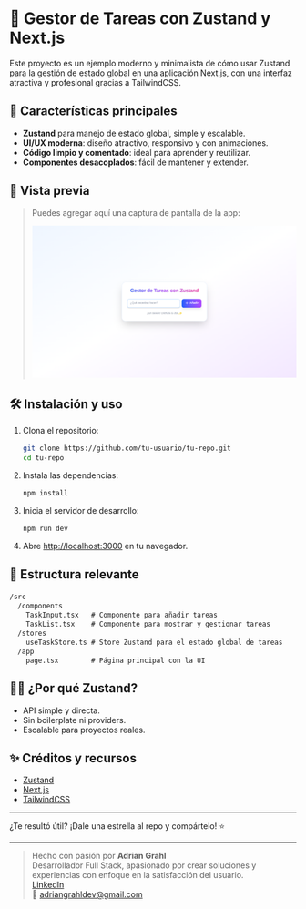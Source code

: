 # 🦄 Gestor de Tareas con Zustand y Next.js

Este proyecto es un ejemplo moderno y minimalista de cómo usar Zustand para la gestión de estado global en una aplicación Next.js, con una interfaz atractiva y profesional gracias a TailwindCSS.

## 🚀 Características principales

- **Zustand** para manejo de estado global, simple y escalable.
- **UI/UX moderna**: diseño atractivo, responsivo y con animaciones.
- **Código limpio y comentado**: ideal para aprender y reutilizar.
- **Componentes desacoplados**: fácil de mantener y extender.

## 📸 Vista previa

> Puedes agregar aquí una captura de pantalla de la app:
>
> ![Vista previa de la app](./preview.png)

## 🛠️ Instalación y uso

1. Clona el repositorio:
   ```bash
   git clone https://github.com/tu-usuario/tu-repo.git
   cd tu-repo
   ```
2. Instala las dependencias:
   ```bash
   npm install
   ```
3. Inicia el servidor de desarrollo:
   ```bash
   npm run dev
   ```
4. Abre [http://localhost:3000](http://localhost:3000) en tu navegador.

## 📂 Estructura relevante

```
/src
  /components
    TaskInput.tsx   # Componente para añadir tareas
    TaskList.tsx    # Componente para mostrar y gestionar tareas
  /stores
    useTaskStore.ts # Store Zustand para el estado global de tareas
  /app
    page.tsx        # Página principal con la UI
```

## 🧑‍💻 ¿Por qué Zustand?
- API simple y directa.
- Sin boilerplate ni providers.
- Escalable para proyectos reales.

## ✨ Créditos y recursos
- [Zustand](https://github.com/pmndrs/zustand)
- [Next.js](https://nextjs.org/)
- [TailwindCSS](https://tailwindcss.com/)

---

¿Te resultó útil? ¡Dale una estrella al repo y compártelo! ⭐

---

> Hecho con pasión por **Adrian Grahl**  
> Desarrollador Full Stack, apasionado por crear soluciones y experiencias con enfoque en la satisfacción del usuario.  
> [LinkedIn](https://www.linkedin.com/in/adriangrahldev/)  
> 📧 adriangrahldev@gmail.com
